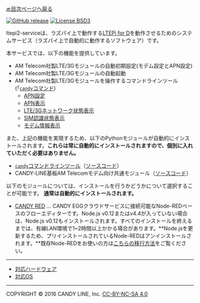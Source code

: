[🔙目次ページへ戻る](README.md)

[![GitHub release](https://img.shields.io/github/release/CANDY-LINE/ltepi2-service.svg)](https://github.com/CANDY-LINE/ltepi2-service/releases/latest)
[![License BSD3](https://img.shields.io/github/license/CANDY-LINE/ltepi2-service.svg)](http://opensource.org/licenses/BSD-3-Clause)

ltepi2-serviceは、ラズパイ上で動作する[LTEPi for D](https://www.candy-line.io/製品一覧/ltepi-for-d/)を動作させるためのシステムサービス（ラズパイ上で自動的に動作するソフトウェア）です。

本サービスでは、以下の機能を提供しています。

- AM Telecom社製LTE/3Gモジュールの自動初期設定(モデム設定とAPN設定)
- AM Telecom社製LTE/3Gモジュールの自動起動
- AM Telecom社製LTE/3Gモジュールを操作するコマンドラインツール(「[`candy`コマンド](コマンドラインツール.md))
    - [APN設定](APNの設定.md)
    - [APN表示](APNの表示.md)
    - [LTE/3Gネットワーク状態表示](ネットワーク状態の表示.md)
    - [SIM認識状態表示](SIM認識状態の表示.md)
    - [モデム情報表示](モデム情報の表示.md)

また、上記の機能を実現するため、以下のPythonモジュールが自動的にインストールされます。**これらは常に自動的にインストールされますので、個別に入れていただく必要はありません。**
- [`candy`コマンドラインツール](コマンドラインツール.md)（[ソースコード](https://github.com/CANDY-LINE/candy-board-cli)）
- CANDY-LINE基板AM Telecomモデム向け共通モジュール（[ソースコード](https://github.com/CANDY-LINE/candy-board-amt)） 

以下のモジュールについては、インストールを行うかどうかについて選択することが可能です。 **通常は自動的にインストールされます。**
- [CANDY RED](https://github.com/dbaba/candy-red) ... CANDY EGGクラウドサービスに接続可能なNode-REDベースのフローエディターです。Node.js v0.12またはv4.4が入っていない場合は、Node.js v0.12もインストールされます。すべてのインストールを終えるまでは、有線LAN環境で1~2時間以上かかる場合があります。**Node.jsを更新するため、プリインストールされているNode-REDはアンインストールされます。**既存Node-REDをお使いの方は[こちらの移行方法](Node-REDからの移行方法)をご覧ください。

---
* [対応ハードウェア](対応ハードウェア.md)
* [対応OS](対応OS.md)

---
COPYRIGHT © 2016 CANDY LINE, Inc. [CC-BY-NC-SA 4.0](https://creativecommons.org/licenses/by-nc-sa/4.0/)
